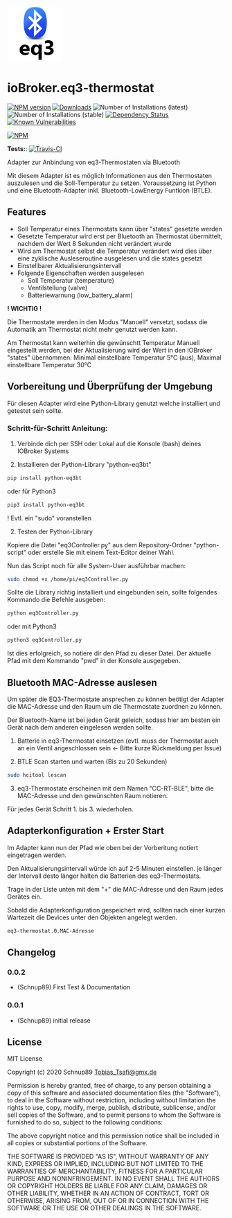 ![Logo](admin/eq3-thermostat.png)

# ioBroker.eq3-thermostat

[![NPM version](http://img.shields.io/npm/v/iobroker.eq3-thermostat.svg)](https://www.npmjs.com/package/iobroker.eq3-thermostat)
[![Downloads](https://img.shields.io/npm/dm/iobroker.eq3-thermostat.svg)](https://www.npmjs.com/package/iobroker.eq3-thermostat)
![Number of Installations (latest)](http://iobroker.live/badges/eq3-thermostat-installed.svg)
![Number of Installations (stable)](http://iobroker.live/badges/eq3-thermostat-stable.svg)
[![Dependency Status](https://img.shields.io/david/Schnup89/iobroker.eq3-thermostat.svg)](https://david-dm.org/Schnup89/iobroker.eq3-thermostat)
[![Known Vulnerabilities](https://snyk.io/test/github/Schnup89/ioBroker.eq3-thermostat/badge.svg)](https://snyk.io/test/github/Schnup89/ioBroker.eq3-thermostat)

[![NPM](https://nodei.co/npm/iobroker.eq3-thermostat.png?downloads=true)](https://nodei.co/npm/iobroker.eq3-thermostat/)

**Tests:**: [![Travis-CI](http://img.shields.io/travis/Schnup89/ioBroker.eq3-thermostat/master.svg)](https://travis-ci.org/Schnup89/ioBroker.eq3-thermostat)



Adapter zur Anbindung von eq3-Thermostaten via Bluetooth

Mit diesem Adapter ist es möglich Informationen aus den Thermostaten auszulesen und die Soll-Temperatur zu setzen.
Voraussetzung ist Python und eine Bluetooth-Adapter inkl. Bluetooth-LowEnergy Funtkion (BTLE).

## Features
- Soll Temperatur eines Thermostats kann über "states" gesetzte werden
- Gesetzte Temperatur wird erst per Bluetooth an Thermostat übermittelt, nachdem der Wert 8 Sekunden nicht verändert wurde
- Wird am Thermostat selbst die Temperatur verändert wird dies über eine zyklische Ausleseroutine ausgelesen und die states gesetzt
- Einstellbarer Aktualisierungsintervall
- Folgende Eigenschaften werden ausgelesen
  - Soll Temperatur (temperature)
  - Ventilstellung (valve)
  - Batteriewarnung (low_battery_alarm)


<b>! WICHTIG !</b>

Die Thermostate werden in den Modus "Manuell" versetzt, sodass die Automatik am Thermostat nicht mehr genutzt werden kann.


Am Thermostat kann weiterhin die gewünschtt Temperatur Manuell eingestellt werden, bei der Aktualisierung wird der Wert in den IOBroker "states" übernommen.
Minimal einstellbare Temperatur 5°C (aus), Maximal einstellbare Temperatur 30°C 


## Vorbereitung und Überprüfung der Umgebung

Für diesen Adapter wird eine Python-Library genutzt welche installiert und getestet sein sollte.


### Schritt-für-Schritt Anleitung:

1. Verbinde dich per SSH oder Lokal auf die Konsole (bash) deines IOBroker Systems

2. Installieren der Python-Library "python-eq3bt"
```bash
pip install python-eq3bt
```
oder für Python3
```bash
pip3 install python-eq3bt
```
! Evtl. ein "sudo" voranstellen

2. Testen der Python-Library

Kopiere die Datei "eq3Controller.py" aus dem Repository-Ordner "python-script" oder erstelle Sie mit einem Text-Editor deiner Wahl.

Nun das Script noch für alle System-User ausführbar machen:  
```bash
sudo chmod +x /home/pi/eq3Controller.py
```

Sollte die Library richtig installiert und eingebunden sein, sollte folgendes Kommando die Befehle ausgeben:
```bash
python eq3Controller.py
```
oder mit Python3
```bash
python3 eq3Controller.py
```
Ist dies erfolgreich, so notiere dir den Pfad zu dieser Datei. Der aktuelle Pfad mit dem Kommando "pwd" in der Konsole ausgegeben.


## Bluetooth MAC-Adresse auslesen

Um später die EQ3-Thermostate ansprechen zu können beötigt der Adapter die MAC-Adresse und den Raum um die Thermostate zuordnen zu können.

Der Bluetooth-Name ist bei jeden Gerät geleich, sodass hier am besten ein Gerät nach dem anderen eingelesen werden sollte.

1. Batterie in eq3-Thermostat einsetzen (evtl. muss der Thermostat auch an ein Ventil angeschlossen sein <- Bitte kurze Rückmeldung per Issue)

2. BTLE Scan starten und warten (Bis zu 20 Sekunden)
```bash
sudo hcitool lescan
```

3. eq3-Thermostate erscheinen mit dem Namen "CC-RT-BLE", bitte die MAC-Adresse und den gewünschten Raum notieren.

Für jedes Gerät Schritt 1. bis 3. wiederholen.


## Adapterkonfiguration + Erster Start

Im Adapter kann nun der Pfad wie oben bei der Vorberitung notiert eingetragen werden.

Den Aktualisierungsintervall würde ich auf 2-5 Minuten einstellen. je länger der Intervall desto länger halten die Batterien des eq3-Thermostats.

Trage in der Liste unten mit dem "+" die MAC-Adresse und den Raum jedes Gerätes ein.

Sobald die Adapterkonfiguration gespeichert wird, sollten nach einer kurzen Wartezeit die Devices unter den Objekten angelegt werden.

```bash
eq3-thermostat.0.MAC-Adresse
``` 




## Changelog

### 0.0.2
* (Schnup89) First Test & Documentation

### 0.0.1
* (Schnup89) initial release

## License
MIT License

Copyright (c) 2020 Schnup89 <Tobias_Tsafi@gmx.de>

Permission is hereby granted, free of charge, to any person obtaining a copy
of this software and associated documentation files (the "Software"), to deal
in the Software without restriction, including without limitation the rights
to use, copy, modify, merge, publish, distribute, sublicense, and/or sell
copies of the Software, and to permit persons to whom the Software is
furnished to do so, subject to the following conditions:

The above copyright notice and this permission notice shall be included in all
copies or substantial portions of the Software.

THE SOFTWARE IS PROVIDED "AS IS", WITHOUT WARRANTY OF ANY KIND, EXPRESS OR
IMPLIED, INCLUDING BUT NOT LIMITED TO THE WARRANTIES OF MERCHANTABILITY,
FITNESS FOR A PARTICULAR PURPOSE AND NONINFRINGEMENT. IN NO EVENT SHALL THE
AUTHORS OR COPYRIGHT HOLDERS BE LIABLE FOR ANY CLAIM, DAMAGES OR OTHER
LIABILITY, WHETHER IN AN ACTION OF CONTRACT, TORT OR OTHERWISE, ARISING FROM,
OUT OF OR IN CONNECTION WITH THE SOFTWARE OR THE USE OR OTHER DEALINGS IN THE
SOFTWARE.
